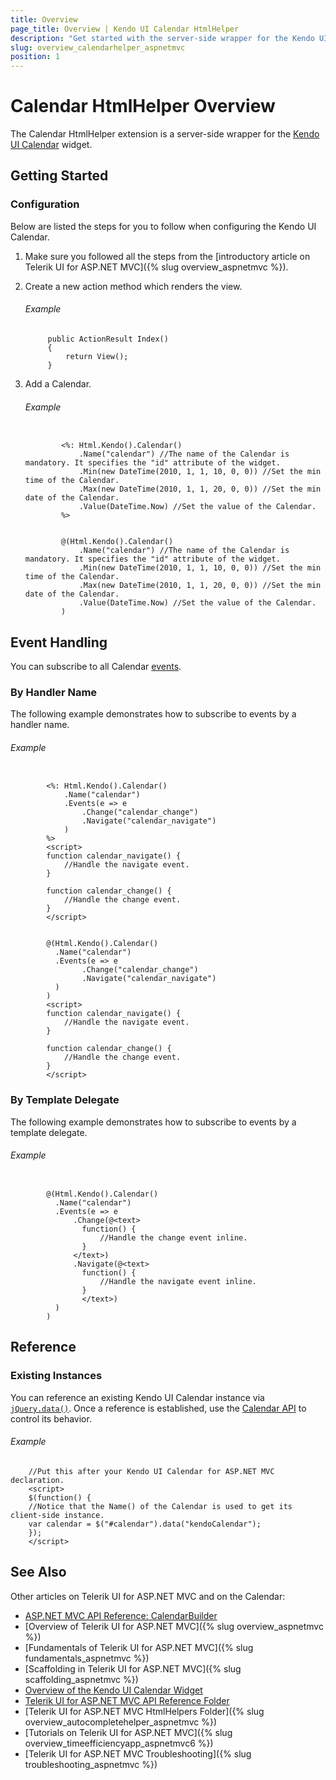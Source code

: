 ```yaml
---
title: Overview
page_title: Overview | Kendo UI Calendar HtmlHelper
description: "Get started with the server-side wrapper for the Kendo UI Calendar widget for ASP.NET MVC."
slug: overview_calendarhelper_aspnetmvc
position: 1
---
```


# Calendar HtmlHelper Overview

The Calendar HtmlHelper extension is a server-side wrapper for the [Kendo UI Calendar](https://demos.telerik.com/kendo-ui/calendar/index) widget.

## Getting Started

### Configuration

Below are listed the steps for you to follow when configuring the Kendo UI Calendar.

1. Make sure you followed all the steps from the [introductory article on Telerik UI for ASP.NET MVC]({% slug overview_aspnetmvc %}).

1. Create a new action method which renders the view.

    ###### Example

            public ActionResult Index()
            {
                return View();
            }

1. Add a Calendar.

    ###### Example

    ```tab-ASPX

            <%: Html.Kendo().Calendar()
                .Name("calendar") //The name of the Calendar is mandatory. It specifies the "id" attribute of the widget.
                .Min(new DateTime(2010, 1, 1, 10, 0, 0)) //Set the min time of the Calendar.
                .Max(new DateTime(2010, 1, 1, 20, 0, 0)) //Set the min date of the Calendar.
                .Value(DateTime.Now) //Set the value of the Calendar.
            %>
    ```
    ```tab-Razor

            @(Html.Kendo().Calendar()
                .Name("calendar") //The name of the Calendar is mandatory. It specifies the "id" attribute of the widget.
                .Min(new DateTime(2010, 1, 1, 10, 0, 0)) //Set the min time of the Calendar.
                .Max(new DateTime(2010, 1, 1, 20, 0, 0)) //Set the min date of the Calendar.
                .Value(DateTime.Now) //Set the value of the Calendar.
            )
    ```

## Event Handling

You can subscribe to all Calendar [events](../../../kendo-ui/api/javascript/ui/calendar#events).

### By Handler Name

The following example demonstrates how to subscribe to events by a handler name.

###### Example

```tab-ASPX

        <%: Html.Kendo().Calendar()
            .Name("calendar")
            .Events(e => e
                .Change("calendar_change")
                .Navigate("calendar_navigate")
            )
        %>
        <script>
        function calendar_navigate() {
            //Handle the navigate event.
        }

        function calendar_change() {
            //Handle the change event.
        }
        </script>
```
```tab-Razor

        @(Html.Kendo().Calendar()
          .Name("calendar")
          .Events(e => e
                .Change("calendar_change")
                .Navigate("calendar_navigate")
          )
        )
        <script>
        function calendar_navigate() {
            //Handle the navigate event.
        }

        function calendar_change() {
            //Handle the change event.
        }
        </script>
```

### By Template Delegate

The following example demonstrates how to subscribe to events by a template delegate.

###### Example

```tab-Razor

        @(Html.Kendo().Calendar()
          .Name("calendar")
          .Events(e => e
              .Change(@<text>
                function() {
                    //Handle the change event inline.
                }
              </text>)
              .Navigate(@<text>
                function() {
                    //Handle the navigate event inline.
                }
                </text>)
          )
        )
```

## Reference

### Existing Instances

You can reference an existing Kendo UI Calendar instance via [`jQuery.data()`](http://api.jquery.com/jQuery.data/). Once a reference is established, use the [Calendar API](../../../kendo-ui/api/javascript/ui/calendar#methods) to control its behavior.

###### Example

        //Put this after your Kendo UI Calendar for ASP.NET MVC declaration.
        <script>
        $(function() {
        //Notice that the Name() of the Calendar is used to get its client-side instance.
        var calendar = $("#calendar").data("kendoCalendar");
        });
        </script>

## See Also

Other articles on Telerik UI for ASP.NET MVC and on the Calendar:

* [ASP.NET MVC API Reference: CalendarBuilder](/api/Kendo.Mvc.UI.Fluent/CalendarBuilder)
* [Overview of Telerik UI for ASP.NET MVC]({% slug overview_aspnetmvc %})
* [Fundamentals of Telerik UI for ASP.NET MVC]({% slug fundamentals_aspnetmvc %})
* [Scaffolding in Telerik UI for ASP.NET MVC]({% slug scaffolding_aspnetmvc %})
* [Overview of the Kendo UI Calendar Widget](http://docs.telerik.com/kendo-ui/controls/scheduling/calendar/overview)
* [Telerik UI for ASP.NET MVC API Reference Folder](/api/Kendo.Mvc/AggregateFunction)
* [Telerik UI for ASP.NET MVC HtmlHelpers Folder]({% slug overview_autocompletehelper_aspnetmvc %})
* [Tutorials on Telerik UI for ASP.NET MVC]({% slug overview_timeefficiencyapp_aspnetmvc6 %})
* [Telerik UI for ASP.NET MVC Troubleshooting]({% slug troubleshooting_aspnetmvc %})
